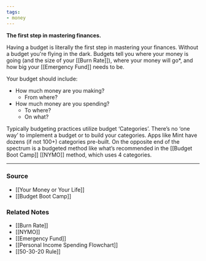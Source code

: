 ```yaml
---
tags:
- money
---
```

**The first step in mastering finances.**

Having a budget is literally the first step in mastering your finances. Without a budget you're flying in the dark. Budgets tell you where your money is going (and the size of your [[Burn Rate]]), where your money will go*, and how big your [[Emergency Fund]] needs to be.

Your budget should include:

- How much money are you making?
    - From where?
- How much money are you spending?
    - To where?
    - On what?

Typically budgeting practices utilize budget ‘Categories’. There’s no ‘one way’ to implement a budget or to build your categories. Apps like Mint have dozens (if not 100+) categories pre-built. On the opposite end of the spectrum is a budgeted method like what’s recommended in the [[Budget Boot Camp]] [[NYMO]] method, which uses 4 categories.

---
### Source
- [[Your Money or Your Life]]
- [[Budget Boot Camp]]

### Related Notes
- [[Burn Rate]] 
- [[NYMO]] 
- [[Emergency Fund]] 
- [[Personal Income Spending Flowchart]]
- [[50-30-20 Rule]]